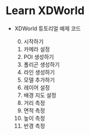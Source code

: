 # Learn XDWorld

-   XDWorld 튜토리얼 예제 코드

    0. 시작하기
    1. 카메라 설정
    2. POI 생성하기
    3. 폴리곤 생성하기
    4. 라인 생성하기
    5. 모델 추가하기
    6. 레이어 설정
    7. 배경 지도 설정
    8. 거리 측정
    9. 면적 측정
    10. 높이 측정
    11. 반경 측정
